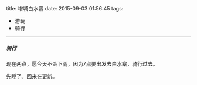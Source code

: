 title: 增城白水寨
date: 2015-09-03 01:56:45
tags:
- 游玩
- 骑行
---


##### 骑行
现在两点，愿今天不会下雨，因为7点要出发去白水寨，骑行过去。

先睡了。回来在更新。
